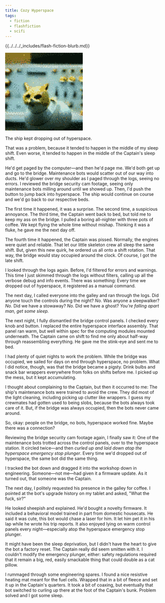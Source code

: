 ```yaml
---
title: Cozy Hyperspace
tags:
  - fiction
  - flashfiction
  - scifi
---
```


{{../../../_includes/flash-fiction-blurb.md}}

<!--more-->

<img src="./cover.png" class="fullwidth" />

The ship kept dropping out of hyperspace.

That was a problem, because it tended to happen in the middle of my sleep shift. Even worse, it tended to happen in the middle of the Captain's sleep shift.

He'd get paged by the computer—and then he'd page me. We'd both get up and go to the bridge. Maintenance bots would scatter out of our way into ducts. He'd glower over my shoulder as I paged through the logs, seeing no errors. I reviewed the bridge security cam footage, seeing only maintenance bots milling around until we showed up. Then, I'd push the button to jump back into hyperspace. The ship would continue on course and we'd go back to our respective beds.

The first time it happened, it was a surprise. The second time, a suspicious annoyance. The third time, the Captain went back to bed, but told me to keep my ass on the bridge. I pulled a boring all-nighter with three pots of coffee. We kept flying the whole time without mishap. Thinking it was a fluke, he gave me the next day off.

The fourth time it happened, the Captain was pissed. Normally, the engines were quiet and reliable. That let our little skeleton crew all sleep the same shift. But, given this new quirk, he ordered us all onto a shift rotation. That way, the bridge would stay occupied around the clock. Of course, I got the late shift.

I looked through the logs again. Before, I'd filtered for errors and warnings. This time I just skimmed through the logs without filters, calling up all the verbose debug and info events. There was something: Every time we dropped out of hyperspace, it registered as a manual command.

The next day, I called everyone into the galley and ran through the logs. Did anyone touch the controls during the night? *No.* Was anyone a sleepwalker? *No.* Did we have a stowaway? *No.* Did we have a ghost? *You're falling apart man, get some sleep.*

The next night, I fully dismantled the bridge control panels. I checked every knob and button. I replaced the entire hyperspace interface assembly. That panel ran warm, but well within spec for the computing modules mounted underneath. The Captain came on shift to find me only about half-way through reassembling everything. He gave me the stink-eye and sent me to bed.

I had plenty of quiet nights to work the problem. While the bridge was occupied, we sailed for days on end through hyperspace, no problem. What I did notice, though, was that the bridge became a pigsty. Drink bulbs and snack bar wrappers everywhere from folks on shifts before me. I picked up the mess, but it kept accumulating.

I thought about complaining to the Captain, but then it occurred to me: The ship's maintenance bots were trained to avoid the crew. They did most of the light cleaning, including picking up clutter like wrappers. I guess my crewmates had gotten used to being slobs, because the bots always took care of it. But, if the bridge was always occupied, then the bots never came around.

So, okay: people on the bridge, no bots, hyperspace worked fine. Maybe there was a connection?

Reviewing the bridge security cam footage again, I finally saw it: One of the maintenance bots trotted across the control panels, over to the hyperspace station. It circled twice—and then *curled up and laid down atop the hyperspace emergency stop plunger*. Every time we'd dropped out of hyperspace, the same bot did the same thing.

I tracked the bot down and dragged it into the workshop down in engineering. Someone—not me—had given it a firmware update. As it turned out, that someone was the Captain.

The next day, I politely requested his presence in the galley for coffee. I pointed at the bot's upgrade history on my tablet and asked, "What the fuck, sir?"

He looked sheepish and explained. He'd bought a novelty firmware. It included a behavioral model trained in part from domestic housecats. He said it was cute, this bot would chase a laser for him. It let him pet it in his lap while he wrote his trip reports. It also enjoyed lying on warm control panels every night—especially atop the hyperspace emergency stop plunger.

It might have been the sleep deprivation, but I didn't have the heart to give the bot a factory reset. The Captain really did seem smitten with it. I couldn't modify the emergency plunger, either: safety regulations required that it remain a big, red, easily smackable thing that could double as a cat pillow. 

I rummaged through some engineering spares. I found a nice resistive heating mat meant for the fuel cells. Wrapped that in a bit of fleece and set it up in the Captain's quarters. It took a bit of coaxing, but eventually that bot switched to curling up there at the foot of the Captain's bunk. Problem solved and I got some sleep.
